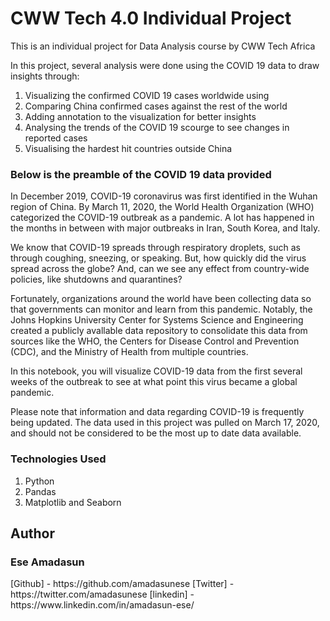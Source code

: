 <h1>CWW Tech 4.0 Individual Project</h1>

This is an individual project for Data Analysis course by CWW Tech Africa

In this project, several analysis were done using the COVID 19 data to draw insights through:

1. Visualizing the confirmed COVID 19 cases worldwide using 
2. Comparing China confirmed cases against the rest of the world
3. Adding annotation to the visualization for better insights
4. Analysing the trends of the COVID 19 scourge to see changes in reported cases
5. Visualising the hardest hit countries outside China

<h3>Below is the preamble of the COVID 19 data provided</h3>

<p>In December 2019, COVID-19 coronavirus was first identified in the Wuhan region of China. By March 11, 2020, the World Health Organization (WHO) categorized the COVID-19 outbreak as a pandemic. A lot has happened in the months in between with major outbreaks in Iran, South Korea, and Italy.</p>
<p>We know that COVID-19 spreads through respiratory droplets, such as through coughing, sneezing, or speaking. But, how quickly did the virus spread across the globe? And, can we see any effect from country-wide policies, like shutdowns and quarantines?</p>
<p>Fortunately, organizations around the world have been collecting data so that governments can monitor and learn from this pandemic. Notably, the Johns Hopkins University Center for Systems Science and Engineering created a publicly avallable data repository to consolidate this data from sources like the WHO, the Centers for Disease Control and Prevention (CDC), and the Ministry of Health from multiple countries.</p>
<p>In this notebook, you will visualize COVID-19 data from the first several weeks of the outbreak to see at what point this virus became a global pandemic.</p>
<p>Please note that information and data regarding COVID-19 is frequently being updated. The data used in this project was pulled on March 17, 2020, and should not be considered to be the most up to date data available.</p>

<h3>Technologies Used</h3>
<ol>
<li>Python</li>
<li>Pandas</li>
<li>Matplotlib and Seaborn</li>
</ol>

<h2>Author</h2>
<h3><bold>Ese Amadasun</bold></h3>
[Github] - https://github.com/amadasunese 
[Twitter] - https://twitter.com/amadasunese
[linkedin] - https://www.linkedin.com/in/amadasun-ese/